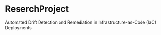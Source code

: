 # ReserchProject
Automated Drift Detection and Remediation in Infrastructure-as-Code (IaC) Deployments
